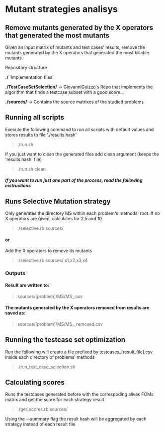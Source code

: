 # Mutant strategies analisys
## Remove mutants generated by the X operators that generated the most mutants

Given an input matrix of mutants and test cases' results, remove the mutants
generated by the X operators that generated the most killable mutants.

Repository structure

**./** 'Implementation files'

**./TestCaseSetSelection/** -> GiovanniGuizzo's Repo that implements the 
algorithm that finds a testcase subset with a good score...

**./sources/** -> Contains the source matrixes of the studied problems

## Running all scripts
Execute the following command to run all scripts with default values and stores
results to file './results.hash'
> ./run.sh

If you just want to clean the generated files add clean argument (keeps the 
'results.hash' file)
> ./run.sh clean

##### If you want to run just one part of the process, read the following instructions
## Runs Selective Mutation strategy
Only generates the directory MS within each problem's methods' root.
If no X operators are given, calculates for 2,5 and 10
> ./selective.rb sources/

#### or
Add the X operators to remove its mutants
> ./selective.rb sources/ x1,x2,x3,x4

### Outputs
#### Result are written to:
> sources/[problem]/MS/MS_<n>.csv 

#### The mutants generated by the X operators removed from results are saved as:
> sources/[problem]/MS/MS_<n>_removed.csv

## Running the testcase set optimization
Run the following will create a file prefixed by testcases_[result_file].csv 
inside each directory of problems' methods
> ./run_test_case_selection.sh

## Calculating scores
Runs the testcases generated before with the correspoding alives FOMs matrix
and get the score for each strategy result
> ./get_scores.rb sources/

Using the --summary flag the result hash will be aggregated by each strategy 
instead of each result file